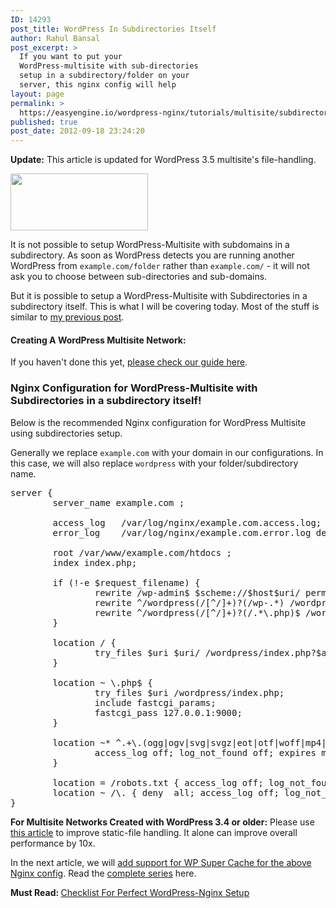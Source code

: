 ```yaml
---
ID: 14293
post_title: WordPress In Subdirectories Itself
author: Rahul Bansal
post_excerpt: >
  If you want to put your
  WordPress-multisite with sub-directories
  setup in a subdirectory/folder on your
  server, this nginx config will help
layout: page
permalink: >
  https://easyengine.io/wordpress-nginx/tutorials/multisite/subdirectories/in-a-subdirectory/
published: true
post_date: 2012-09-18 23:24:20
---
```

<p class="rtp-info"><strong>Update:</strong> This article is updated for WordPress 3.5 multisite's file-handling.</p>
<a href="https://easyengine.io/wp-content/uploads/2012/09/wordpress-nginx.jpeg"><img class="alignright size-full wp-image-10804" title="wordpress-nginx" alt="" src="https://easyengine.io/wp-content/uploads/2012/09/wordpress-nginx.jpeg" width="220" height="91" /></a>

It is not possible to setup WordPress-Multisite with subdomains in a subdirectory. As soon as WordPress detects you are running another WordPress from <code>example.com/folder</code> rather than <code>example.com/</code> - it will not ask you to choose between sub-directories and sub-domains.

But it is possible to setup a WordPress-Multisite with Subdirectories in a subdirectory itself. This is what I will be covering today. Most of the stuff is similar to <a href="https://easyengine.io/tutorials/wordpress-nginx-multisite-subdirectories-nginx-map/">my previous post</a>.
<h4>Creating A WordPress Multisite Network:</h4>
If you haven't done this yet, <a title="Creating A WordPress Multisite Network with Nginx" href="https://easyengine.io/tutorials/creating-wordpress-multisite-network-nginx/">please check our guide here</a>.
<h3>Nginx Configuration for WordPress-Multisite with Subdirectories in a subdirectory itself!</h3>
Below is the recommended Nginx configuration for WordPress Multisite using subdirectories setup.

Generally we replace <code>example.com</code> with your domain in our configurations. In this case, we will also replace <code>wordpress</code> with your folder/subdirectory name.
<pre class="nginx">server {
        server_name example.com ;

        access_log   /var/log/nginx/example.com.access.log;
        error_log    /var/log/nginx/example.com.error.log debug;

        root /var/www/example.com/htdocs ;
        index index.php;

        if (!-e $request_filename) {
                rewrite /wp-admin$ $scheme://$host$uri/ permanent;         
                rewrite ^/wordpress(/[^/]+)?(/wp-.*) /wordpress$2 last;      
                rewrite ^/wordpress(/[^/]+)?(/.*\.php)$ /wordpress$2 last;
        }

        location / {
                try_files $uri $uri/ /wordpress/index.php?$args ;
        }

        location ~ \.php$ {
                try_files $uri /wordpress/index.php;
                include fastcgi_params;
                fastcgi_pass 127.0.0.1:9000;
        }

        location ~* ^.+\.(ogg|ogv|svg|svgz|eot|otf|woff|mp4|ttf|rss|atom|jpg|jpeg|gif|png|ico|zip|tgz|gz|rar|bz2|doc|xls|exe|ppt|tar|mid|midi|wav|bmp|rtf)$ {
                access_log off; log_not_found off; expires max;
        }

        location = /robots.txt { access_log off; log_not_found off; }
        location ~ /\. { deny  all; access_log off; log_not_found off; }
}</pre>
<p class="rtp-alert"><strong>For Multisite Networks Created with WordPress 3.4 or older:</strong> Please use <a href="https://easyengine.io/tutorials/nginx-map-wordpress-multisite-static-files-handling/">this article</a> to improve static-file handling. It alone can improve overall performance by 10x.</p>
In the next article, we will <a title="Nginx + WordPress-Multisite + Subdirectories + WP Super Cache" href="https://easyengine.io/tutorials/wordpress-multisite-nginx-config-subdirectories-wp-super-cache/">add support for WP Super Cache for the above Nginx config</a>. Read the <a href="https://easyengine.io/series/wordpress-nginx-tutorials/">complete series</a> here.

<strong>Must Read: </strong><a title="Checklist For Perfect WordPress-Nginx Setup" href="https://easyengine.io/tutorials/checklist-verify-wordpressnginx-setup/">Checklist For Perfect WordPress-Nginx Setup</a>
